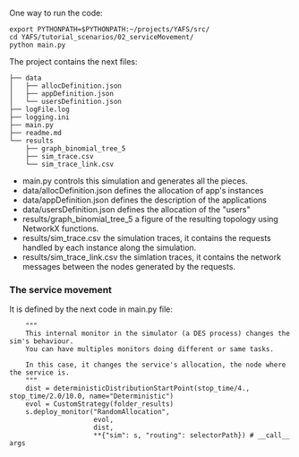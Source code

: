 One way to run the code:

```
export PYTHONPATH=$PYTHONPATH:~/projects/YAFS/src/
cd YAFS/tutorial_scenarios/02_serviceMovement/
python main.py
```


The project contains the next files:

```
├── data
│   ├── allocDefinition.json
│   ├── appDefinition.json
│   └── usersDefinition.json
├── logFile.log
├── logging.ini
├── main.py
├── readme.md
└── results
    ├── graph_binomial_tree_5
    ├── sim_trace.csv
    └── sim_trace_link.csv
```

- main.py controls this simulation and generates all the pieces.
- data/allocDefinition.json defines the allocation of app's instances
- data/appDefinition.json defines the description of the applications
- data/usersDefinition.json defines the allocation of the "users" 
- results/graph_binomial_tree_5 a figure of the resulting topology using NetworkX functions.
- results/sim_trace.csv the simulation traces, it contains the requests handled by each instance along the simulation.
- results/sim_trace_link.csv the simlation traces, it contains the network messages between the nodes generated by the requests.
  
  
### The service movement
It is defined by the next code in main.py file:

```
    """
    This internal monitor in the simulator (a DES process) changes the sim's behaviour. 
    You can have multiples monitors doing different or same tasks.
    
    In this case, it changes the service's allocation, the node where the service is.
    """
    dist = deterministicDistributionStartPoint(stop_time/4., stop_time/2.0/10.0, name="Deterministic")
    evol = CustomStrategy(folder_results)
    s.deploy_monitor("RandomAllocation",
                     evol,
                     dist,
                     **{"sim": s, "routing": selectorPath}) # __call__ args
```
